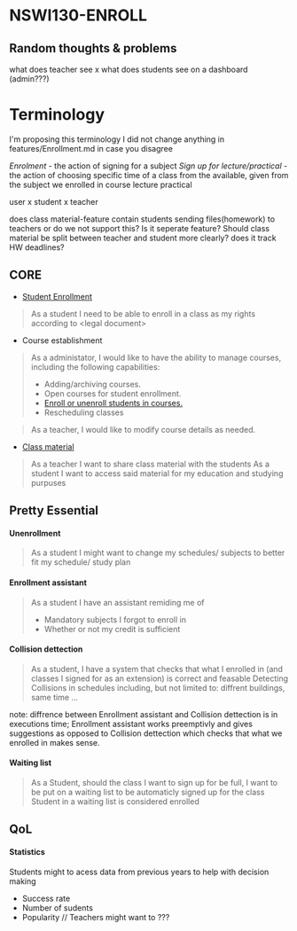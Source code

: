 # NSWI130-ENROLL

## Random thoughts & problems
what does teacher see x what does students see on a dashboard (admin???)

# Terminology
I'm proposing this terminology I did not change anything in features/Enrollment.md in case you disagree

*Enrolment* -  the action of signing for a subject
*Sign up for lecture/practical* - the action of choosing specific time of a class from the available, given from the subject we enrolled in
course
lecture
practical

user x student x teacher

does class material-feature contain students sending files(homework) to teachers or do we not support this? Is it seperate feature?
Should class material be split between teacher and student more clearly?
does it track HW deadlines?

## CORE
- [Student Enrollment](./features/Enrollment.md)
> As a student I need to be able to enroll in a class as my rights according to \<legal document\>

- Course establishment
> As a administator, I would like to have the ability to manage courses, including the following capabilities:
> - Adding/archiving courses.
> - Open courses for student enrollment.
> - [Enroll or unenroll students in courses.](./features/Enroll%20accessibility.md)
> - Rescheduling classes

> As a teacher, I would like to modify course details as needed.

- [Class material](./features/ClassMaterial.md)
> As a teacher I want to share class material with the students
> As a student I want to access said material for my education and studying purpuses

## Pretty Essential
#### Unenrollment
> As a student I might want to change my schedules/ subjects to better fit my schedule/ study plan

#### Enrollment assistant
> As a student I have an assistant remiding me of
> - Mandatory subjects I forgot to enroll in
> - Whether or not my credit is sufficient

#### Collision dettection
> As a student, I have a system that checks that what I enrolled in (and classes I signed for as an extension) is correct and feasable
> Detecting Collisions in schedules including, but not limited to: diffrent buildings, same time ...

note: diffrence between Enrollment assistant and Collision dettection is in executions time; Enrollment assistant works preemptivly and gives suggestions
as opposed to Collision dettection which checks that what we enrolled in makes sense.

#### Waiting list
> As a Student, should the class I want to sign up for be full, I want to be put on a waiting list to be automaticly signed up for the class
Student in a waiting list is considered enrolled

## QoL

#### Statistics
Students might to acess data from previous years to help with decision making
- Success rate
- Number of sudents
- Popularity
// Teachers might want to  ???



